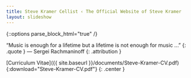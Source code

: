 ```yaml
---
title: Steve Kramer Cellist ‹ The Official Website of Steve Kramer
layout: slideshow
---
```

{::options parse_block_html="true" /}

“Music is enough for a lifetime but a lifetime is not enough for music ...”
{: .quote }
— Sergei Rachmaninoff
{: .attribution }

[Curriculum Vitae]({{ site.baseurl }}/documents/Steve-Kramer-CV.pdf){:download="Steve-Kramer-CV.pdf"}
{: .center }

